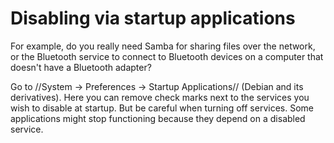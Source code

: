 # Disabling via startup applications

For example, do you really need Samba for sharing files over the network, or the Bluetooth service to connect to 
Bluetooth devices on a computer that doesn't have a Bluetooth adapter? 

Go to //System -> Preferences -> Startup Applications// (Debian and its derivatives). Here you can remove check marks 
next to the services you wish to disable at startup. But be careful when turning off services. Some applications might 
stop functioning because they depend on a disabled service.


